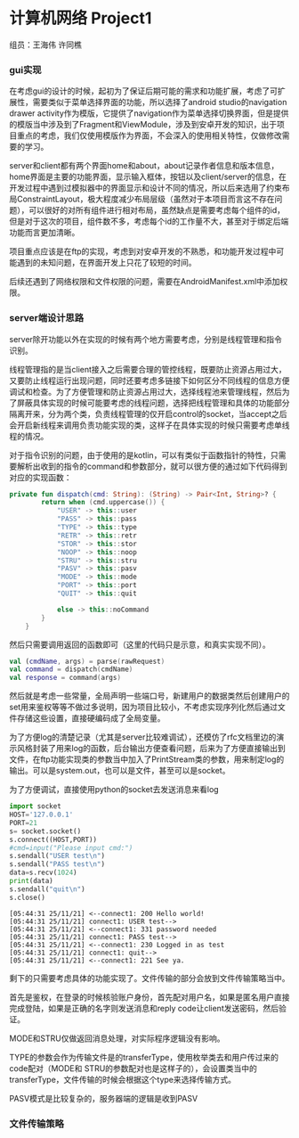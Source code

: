 # 计算机网络 Project1
组员：王海伟 许同樵

###  gui实现

在考虑gui的设计的时候，起初为了保证后期可能的需求和功能扩展，考虑了可扩展性，需要类似于菜单选择界面的功能，所以选择了android studio的navigation drawer activity作为模版，它提供了navigation作为菜单选择切换界面，但是提供的模版当中涉及到了Fragment和ViewModule，涉及到安卓开发的知识，出于项目重点的考虑，我们仅使用模版作为界面，不会深入的使用相关特性，仅做修改需要的学习。

server和client都有两个界面home和about，about记录作者信息和版本信息，home界面是主要的功能界面，显示输入框体，按钮以及client/server的信息，在开发过程中遇到过模拟器中的界面显示和设计不同的情况，所以后来选用了约束布局ConstraintLayout，极大程度减少布局层级（虽然对于本项目而言这不存在问题），可以很好的对所有组件进行相对布局，虽然缺点是需要考虑每个组件的id，但是对于这次的项目，组件数不多，考虑每个id的工作量不大，甚至对于绑定后端功能而言更加清晰。

项目重点应该是在ftp的实现，考虑到对安卓开发的不熟悉，和功能开发过程中可能遇到的未知问题，在界面开发上只花了较短的时间。

后续还遇到了网络权限和文件权限的问题，需要在AndroidManifest.xml中添加权限。



### server端设计思路

server除开功能以外在实现的时候有两个地方需要考虑，分别是线程管理和指令识别。

线程管理指的是当client接入之后需要合理的管控线程，既要防止资源占用过大，又要防止线程运行出现问题，同时还要考虑多链接下如何区分不同线程的信息方便调试和检查。为了方便管理和防止资源占用过大，选择线程池来管理线程，然后为了屏蔽具体实现的时候可能要考虑的线程问题，选择把线程管理和具体的功能部分隔离开来，分为两个类，负责线程管理的仅开启control的socket，当accept之后会开启新线程来调用负责功能实现的类，这样子在具体实现的时候只需要考虑单线程的情况。

对于指令识别的问题，由于使用的是kotlin，可以有类似于函数指针的特性，只需要解析出收到的指令的command和参数部分，就可以很方便的通过如下代码得到对应的实现函数：

```kotlin
private fun dispatch(cmd: String): (String) -> Pair<Int, String>? {
        return when (cmd.uppercase()) {
            "USER" -> this::user
            "PASS" -> this::pass
            "TYPE" -> this::type
            "RETR" -> this::retr
            "STOR" -> this::stor
            "NOOP" -> this::noop
            "STRU" -> this::stru
            "PASV" -> this::pasv
            "MODE" -> this::mode
            "PORT" -> this::port
            "QUIT" -> this::quit

            else -> this::noCommand
        }
    }
```

然后只需要调用返回的函数即可（这里的代码只是示意，和真实实现不同）。

```kotlin
val (cmdName, args) = parse(rawRequest)
val command = dispatch(cmdName)
val response = command(args)
```

然后就是考虑一些常量，全局声明一些端口号，新建用户的数据类然后创建用户的set用来鉴权等等不做过多说明，因为项目比较小，不考虑实现序列化然后通过文件存储这些设置，直接硬编码成了全局变量。

为了方便log的清楚记录（尤其是server比较难调试），还模仿了rfc文档里边的演示风格封装了用来log的函数，后台输出方便查看问题，后来为了方便直接输出到文件，在ftp功能实现类的参数当中加入了PrintStream类的参数，用来制定log的输出。可以是system.out，也可以是文件，甚至可以是socket。

为了方便调试，直接使用python的socket去发送消息来看log

```python
import socket
HOST='127.0.0.1'
PORT=21
s= socket.socket()
s.connect((HOST,PORT))
#cmd=input("Please input cmd:")
s.sendall("USER test\n")
s.sendall("PASS test\n")
data=s.recv(1024)
print(data)
s.sendall("quit\n")
s.close()
```

```
[05:44:31 25/11/21] <--connect1: 200 Hello world!
[05:44:31 25/11/21] connect1: USER test-->
[05:44:31 25/11/21] <--connect1: 331 password needed
[05:44:31 25/11/21] connect1: PASS test-->
[05:44:31 25/11/21] <--connect1: 230 Logged in as test
[05:44:31 25/11/21] connect1: quit-->
[05:44:31 25/11/21] <--connect1: 221 See ya.
```

剩下的只需要考虑具体的功能实现了。文件传输的部分会放到文件传输策略当中。

首先是鉴权，在登录的时候核验账户身份，首先配对用户名，如果是匿名用户直接完成登陆，如果是正确的名字则发送消息和reply code让client发送密码，然后验证。

MODE和STRU仅做返回消息处理，对实际程序逻辑没有影响。

TYPE的参数会作为传输文件是的transferType，使用枚举类去和用户传过来的code配对（MODE和 STRU的参数配对也是这样子的），会设置类当中的transferType，文件传输的时候会根据这个type来选择传输方式。

PASV模式是比较复杂的，服务器端的逻辑是收到PASV

### 文件传输策略

